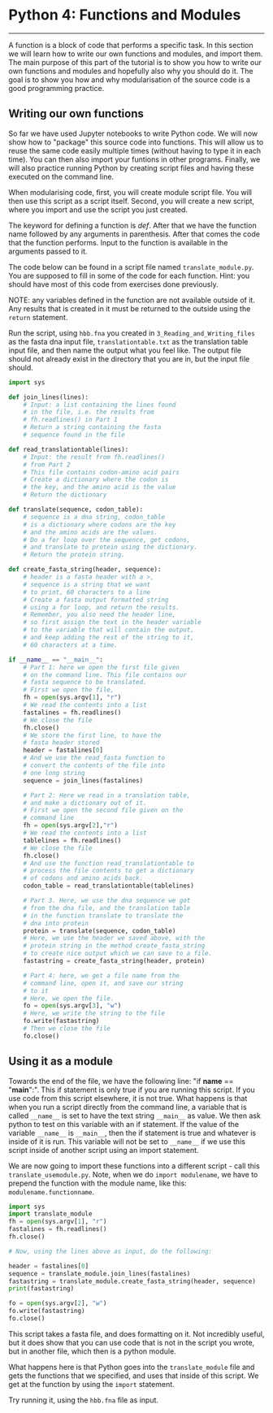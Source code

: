 # Python 4: Functions and Modules
-----------------------

A function is a block of code that performs a specific task. In this section we
will learn how to write our own functions and modules, and import them. The main purpose of this part of the tutorial is to show you how to write our own functions and modules and hopefully also why you should do it. The goal is to show you how and why modularisation of the source code is a good programming practice.

## Writing our own functions

So far we have used Jupyter notebooks to write Python code. We will now show how to "package" this source code into functions. This will allow us to reuse the same code easily multiple times (without having to type it in each time). You can then also import your funtions in other programs. Finally, we will also practice running Python by creating script files and having these executed on the command line.

When modularising code, first, you will create module script file. You will then use this script as a script itself. Second, you will create a new script, where you import and use the script you just created.

The keyword for defining a function is *def*. After that we have the function name followed by any arguments in parenthesis. After that comes the code that the function performs. Input to the function is available in the arguments passed to it.

The code below can be found in a script file named `translate_module.py`. You are supposed to fill in some of the code for each function. Hint: you should have most of this code from exercises done previously.

NOTE: any variables defined in the function are not available outside of it. Any results that is created in it must be returned to the outside using the `return` statement.

Run the script, using `hbb.fna` you created in `3_Reading_and_Writing_files` as the fasta dna input file, `translationtable.txt` as the translation table input file, and then name the output what you feel like. The output file should not already exist in the directory that you are in, but the input file should.


```Python
import sys

def join_lines(lines):
    # Input: a list containing the lines found
    # in the file, i.e. the results from
    # fh.readlines() in Part 1
    # Return a string containing the fasta
    # sequence found in the file

def read_translationtable(lines):
    # Input: the result from fh.readlines()
    # from Part 2
    # This file contains codon-amino acid pairs
    # Create a dictionary where the codon is
    # the key, and the amino acid is the value
    # Return the dictionary

def translate(sequence, codon_table):
    # sequence is a dna string, codon_table
    # is a dictionary where codons are the key
    # and the amino acids are the values.
    # Do a for loop over the sequence, get codons,
    # and translate to protein using the dictionary.
    # Return the protein string.

def create_fasta_string(header, sequence):
    # header is a fasta header with a >,
    # sequence is a string that we want
    # to print, 60 characters to a line
    # Create a fasta output formatted string
    # using a for loop, and return the results.
    # Remember, you also need the header line,
    # so first assign the text in the header variable
    # to the variable that will contain the output,
    # and keep adding the rest of the string to it,
    # 60 characters at a time.

if __name__ == "__main__":
    # Part 1: here we open the first file given
    # on the command line. This file contains our
    # fasta sequence to be translated.
    # First we open the file,
    fh = open(sys.argv[1], "r")
    # We read the contents into a list
    fastalines = fh.readlines()
    # We close the file
    fh.close()
    # We store the first line, to have the
    # fasta header stored
    header = fastalines[0]
    # And we use the read_fasta function to
    # convert the contents of the file into
    # one long string
    sequence = join_lines(fastalines)

    # Part 2: Here we read in a translation table,
    # and make a dictionary out of it.
    # First we open the second file given on the
    # command line
    fh = open(sys.argv[2],"r")
    # We read the contents into a list
    tablelines = fh.readlines()
    # We close the file
    fh.close()
    # And use the function read_translationtable to
    # process the file contents to get a dictionary
    # of codons and amino acids back.
    codon_table = read_translationtable(tablelines)

    # Part 3. Here, we use the dna sequence we got
    # from the dna file, and the translation table
    # in the function translate to translate the
    # dna into protein
    protein = translate(sequence, codon_table)
    # Here, we use the header we saved above, with the
    # protein string in the method create_fasta_string
    # to create nice output which we can save to a file.
    fastastring = create_fasta_string(header, protein)

    # Part 4: here, we get a file name from the
    # command line, open it, and save our string
    # to it
    # Here, we open the file.
    fo = open(sys.argv[3], "w")
    # Here, we write the string to the file
    fo.write(fastastring)
    # Then we close the file
    fo.close()

```

## Using it as a module

Towards the end of the file, we have the following line: "if __name__ == "__main__":". This if statement is only true if you are running this script. If you use code from this script elsewhere, it is not true. What happens is that when you run a script directly from the command line, a variable that is called `__name__` is set to have the text string `__main__` as value.  We then ask python to test on this variable with an if statement. If the value of the variable `__name__` is `__main__`, then the if statement is true and whatever is inside of it is run. This variable will not be set to `__name__` if we use this script inside of another script using an import statement.

We are now going to import these functions into a different script - call this `translate_usemodule.py`. Note, when we do `import modulename`, we have to prepend the function with the module name, like this: `modulename.functionname`.


```Python
import sys
import translate_module
fh = open(sys.argv[1], "r")
fastalines = fh.readlines()
fh.close()

# Now, using the lines above as input, do the following:

header = fastalines[0]
sequence = translate_module.join_lines(fastalines)
fastastring = translate_module.create_fasta_string(header, sequence)
print(fastastring)

fo = open(sys.argv[2], "w")
fo.write(fastastring)
fo.close()

```
This script takes a fasta file, and does formatting on it. Not incredibly useful, but it does show that you can use code that is not in the script you wrote, but in another file, which then is a python module.

What happens here is that Python goes into the `translate_module` file and gets the functions that we specified, and uses that inside of this script. We get at the function by using the `import` statement.

Try running it, using the `hbb.fna` file as input.

